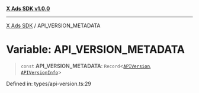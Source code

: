 [**X Ads SDK v1.0.0**](../README.md)

***

[X Ads SDK](../globals.md) / API\_VERSION\_METADATA

# Variable: API\_VERSION\_METADATA

> `const` **API\_VERSION\_METADATA**: `Record`\<[`APIVersion`](../enumerations/APIVersion.md), [`APIVersionInfo`](../interfaces/APIVersionInfo.md)\>

Defined in: types/api-version.ts:29
